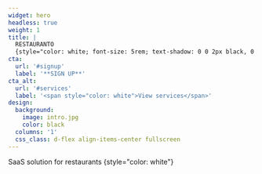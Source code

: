 ```yaml
---
widget: hero
headless: true
weight: 1
title: |
  RESTAURANTO
  {style="color: white; font-size: 5rem; text-shadow: 0 0 2px black, 0 0 2px black, 0 0 2px black, 0 0 2px black;"}
cta:
  url: '#signup'
  label: '**SIGN UP**'
cta_alt:
  url: '#services'
  label: '<span style="color: white">View services</span>'
design:
  background:
    image: intro.jpg
    color: black
  columns: '1'
  css_class: d-flex align-items-center fullscreen
---
```


SaaS solution for restaurants
{style="color: white"}
